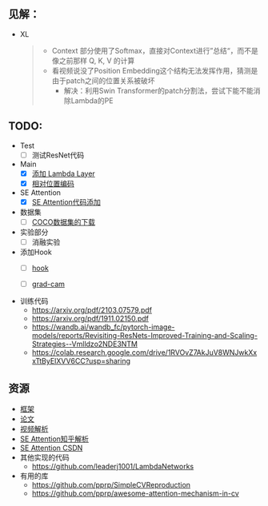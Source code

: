 ## 见解：
- XL
    > - Context 部分使用了Softmax，直接对Context进行”总结“，而不是像之前那样 Q, K, V 的计算 
    > - 看视频说没了Position Embedding这个结构无法发挥作用，猜测是由于patch之间的位置关系被破坏 
    >   - 解决：利用Swin Transformer的patch分割法，尝试下能不能消除Lambda的PE

## TODO:
- Test
    - [ ] 测试ResNet代码
- Main
    - [X] [添加 Lambda Layer](https://github.com/lucidrains/lambda-networks)
    - [X] [相对位置编码](https://www.programcreek.com/python/?CodeExample=generate+relative+positions+matrix)
- SE Attention
    - [X] [SE Attention代码添加](https://github.com/moskomule/senet.pytorch/blob/master/senet/se_resnet.py)

- 数据集
    - [ ] [COCO数据集的下载](https://blog.csdn.net/m0_37644085/article/details/81948396)

- 实验部分
    - [ ] 消融实验

- 添加Hook
    - [ ] [hook](https://blog.paperspace.com/pytorch-hooks-gradient-clipping-debugging/)
    - [ ] [grad-cam](https://github.com/jacobgil/pytorch-grad-cam)


- 训练代码
  - https://arxiv.org/pdf/2103.07579.pdf
  - https://arxiv.org/pdf/1911.02150.pdf
  - https://wandb.ai/wandb_fc/pytorch-image-models/reports/Revisiting-ResNets-Improved-Training-and-Scaling-Strategies--Vmlldzo2NDE3NTM
  - https://colab.research.google.com/drive/1RVOvZ7AkJuV8WNJwkXxxTtByEIXVV6CC?usp=sharing
## 资源
- [框架](https://github.com/L1aoXingyu/Deep-Learning-Project-Template)
- [论文](https://openreview.net/forum?id=xTJEN-ggl1b)
- [视频解析](https://www.youtube.com/watch?v=3qxJ2WD8p4w&t=668s)
-  [SE Attention知乎解析](https://zhuanlan.zhihu.com/p/102035721)
-  [SE Attention CSDN](https://blog.csdn.net/Evan123mg/article/details/80058077)
- 其他实现的代码
    - https://github.com/leaderj1001/LambdaNetworks
- 有用的库
  - https://github.com/pprp/SimpleCVReproduction
  - https://github.com/pprp/awesome-attention-mechanism-in-cv
